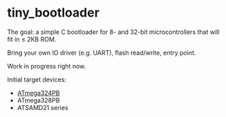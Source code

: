 # tiny_bootloader

The goal: a simple C bootloader for 8- and 32-bit microcontrollers that will fit in &le; 2KB ROM.

Bring your own IO driver (e.g. UART), flash read/write, entry point.

Work in progress right now.

Initial target devices:

  - [ATmega324PB](https://github.com/jaz303/tiny_bootloader/tree/master/examples/ATmega324PB)
  - ATmega328PB
  - ATSAMD21 series
